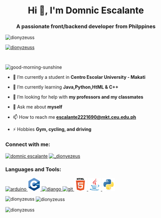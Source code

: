 <h1 align="center">Hi 👋, I'm Domnic Escalante</h1>
<h3 align="center">A passionate front/backend developer from Philppines</h3>

<p align="left"> <img src="https://komarev.com/ghpvc/?username=dionyzeuss&label=Profile%20views&color=0e75b6&style=flat" alt="dionyzeuss" /> </p>

<p align="left"> <a href="https://github.com/ryo-ma/github-profile-trophy"><img src="https://github-profile-trophy.vercel.app/?username=dionyzeuss" alt="dionyzeuss" /></a> </p>

<p align="left"> <a href="https://twitter.com/" target="blank"><img src="https://img.shields.io/twitter/follow/?logo=twitter&style=for-the-badge" alt="" /></a> </p>


![good-morning-sunshine](https://github.com/dionyzeuss/helloworld/assets/165056679/0cfe76e1-5e1a-4649-82fa-7f25ba45d9a9)


- 🔭 I’m currently a student in **Centro Escolar University - Makati**

- 🌱 I’m currently learning **Java,Python,HtML & C++**

- 🤝 I’m looking for help with **my professors and my classmates**

- 💬 Ask me about **myself**

- 📫 How to reach me **escalante2221690@mkt.ceu.edu.ph**

- ⚡ Hobbies **Gym, cycling, and driving**

<h3 align="left">Connect with me:</h3>
<p align="left">
<a href="https://www.facebook.com/profile.php?id=100080813049583&mibextid=LQQJ4d" target="blank"><img align="center" src="https://raw.githubusercontent.com/rahuldkjain/github-profile-readme-generator/master/src/images/icons/Social/facebook.svg" alt="domnic escalante" height="30" width="40" /></a>
<a href="https://instagram.com/_dionyezeus" target="blank"><img align="center" src="https://raw.githubusercontent.com/rahuldkjain/github-profile-readme-generator/master/src/images/icons/Social/instagram.svg" alt="_dionyezeus" height="30" width="40" /></a>
</p>

<h3 align="left">Languages and Tools:</h3>
<p align="left"> <a href="https://www.arduino.cc/" target="_blank" rel="noreferrer"> <img src="https://cdn.worldvectorlogo.com/logos/arduino-1.svg" alt="arduino" width="40" height="40"/> </a> <a href="https://www.w3schools.com/cpp/" target="_blank" rel="noreferrer"> <img src="https://raw.githubusercontent.com/devicons/devicon/master/icons/cplusplus/cplusplus-original.svg" alt="cplusplus" width="40" height="40"/> </a> <a href="https://www.djangoproject.com/" target="_blank" rel="noreferrer"> <img src="https://cdn.worldvectorlogo.com/logos/django.svg" alt="django" width="40" height="40"/> </a> <a href="https://git-scm.com/" target="_blank" rel="noreferrer"> <img src="https://www.vectorlogo.zone/logos/git-scm/git-scm-icon.svg" alt="git" width="40" height="40"/> </a> <a href="https://www.w3.org/html/" target="_blank" rel="noreferrer"> <img src="https://raw.githubusercontent.com/devicons/devicon/master/icons/html5/html5-original-wordmark.svg" alt="html5" width="40" height="40"/> </a> <a href="https://www.java.com" target="_blank" rel="noreferrer"> <img src="https://raw.githubusercontent.com/devicons/devicon/master/icons/java/java-original.svg" alt="java" width="40" height="40"/> </a> <a href="https://www.python.org" target="_blank" rel="noreferrer"> <img src="https://raw.githubusercontent.com/devicons/devicon/master/icons/python/python-original.svg" alt="python" width="40" height="40"/> </a> </p>

<p><img align="left" src="https://github-readme-stats.vercel.app/api/top-langs?username=dionyzeuss&show_icons=true&locale=en&layout=compact" alt="dionyzeuss" /></p>

<p>&nbsp;<img align="center" src="https://github-readme-stats.vercel.app/api?username=dionyzeuss&show_icons=true&locale=en" alt="dionyzeuss" /></p>

<p><img align="center" src="https://github-readme-streak-stats.herokuapp.com/?user=dionyzeuss&" alt="dionyzeuss" /></p>
